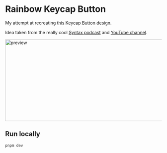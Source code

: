 # Rainbow Keycap Button

My attempt at recreating [this Keycap Button design](https://dribbble.com/shots/25117095?utm_source=Clipboard_Shot&utm_campaign=alvish&utm_content=%E2%8C%A8%EF%B8%8F%20Keycap%20Button&utm_medium=Social_Share&utm_source=Clipboard_Shot&utm_campaign=alvish&utm_content=%E2%8C%A8%EF%B8%8F%20Keycap%20Button&utm_medium=Social_Share).

Idea taken from the really cool [Syntax podcast](https://syntax.fm/) and [YouTube channel](https://youtu.be/xtRx-aNrNe8?feature=shared).

<img src="preview.gif" alt="preview" width="513" height="264"></img>

## Run locally

```bash
pnpm dev
```
